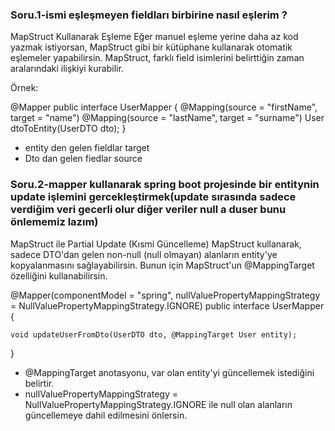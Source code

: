 ### Soru.1-ismi eşleşmeyen fieldları birbirine nasıl eşlerim ?
MapStruct Kullanarak Eşleme
Eğer manuel eşleme yerine daha az kod yazmak istiyorsan, MapStruct gibi bir kütüphane kullanarak otomatik eşlemeler yapabilirsin. MapStruct, farklı field isimlerini belirttiğin zaman aralarındaki ilişkiyi kurabilir.

Örnek:

@Mapper
public interface UserMapper {
@Mapping(source = "firstName", target = "name")
@Mapping(source = "lastName", target = "surname")
User dtoToEntity(UserDTO dto);
}
* entity den gelen fieldlar target
* Dto dan gelen fiedlar source

### Soru.2-mapper kullanarak spring boot projesinde bir entitynin update işlemini gercekleştirmek(update sırasında sadece verdiğim veri gecerli olur diğer veriler null a duser bunu önlememiz lazım)

MapStruct ile Partial Update (Kısmi Güncelleme)
MapStruct kullanarak, sadece DTO'dan gelen non-null (null olmayan) alanların entity'ye kopyalanmasını sağlayabilirsin. Bunun için MapStruct'un @MappingTarget özelliğini kullanabilirsin.

@Mapper(componentModel = "spring", nullValuePropertyMappingStrategy = NullValuePropertyMappingStrategy.IGNORE)
public interface UserMapper {

    void updateUserFromDto(UserDTO dto, @MappingTarget User entity);
}
* @MappingTarget anotasyonu, var olan entity'yi güncellemek istediğini belirtir.
* nullValuePropertyMappingStrategy = NullValuePropertyMappingStrategy.IGNORE ile null olan alanların güncellemeye dahil edilmesini önlersin.